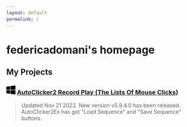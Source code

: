 ```yaml
---
layout: default
permalink: /
---
```


# federicadomani's homepage

## My Projects

### ![Windows](./windows.svg) [AutoClicker2 Record Play (The Lists Of Mouse Clicks)](https://federicadomani.github.io/AutoClicker2-Record-Play/)

> Updated Nov 21 2022. New version v5.9.4.0 has been released. AutoClicker2Ex has got "Load Sequence" and "Save Sequence" buttons.
